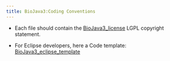 ```yaml
---
title: BioJava3:Coding Conventions
---
```


-   Each file should contain the
    [BioJava3\_license](/wikis/BioJava3_license "wikilink") LGPL copyright
    statement.

<!-- -->

-   For Eclipse developers, here a Code template:
    [BioJava3\_eclipse\_template](/wikis/BioJava3_eclipse_template "wikilink")

